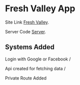 # Fresh Valley App

Site Link [Fresh Valley](https://freash-valley.web.app/).

Server Code [Server](https://github.com/shaikhjamilalrazi/fresh-vellay-server).

## Systems Added

Login with Google or Facebook /

Api created for fetching data /

Private Route Added
